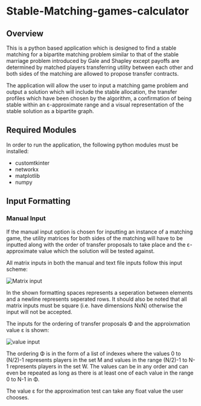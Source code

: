 # Stable-Matching-games-calculator
## Overview
This is a python based application which is designed to find a stable matching for a bipartite matching problem similar to that of the stable marriage problem introduced by Gale and Shapley except payoffs are determined by matched players transferring utility between each other and both sides of the matching are allowed to propose transfer contracts.

The application will allow the user to input a matching game problem and output a solution which will include the stable allocation, the transfer profiles which have been chosen by the algorithm, a confirmation of being stable within an ε-approximate range and a visual representation of the stable solution as a bipartite graph.
## Required Modules 
In order to run the application, the following python modules must be installed:
- customtkinter
- networkx
- matplotlib
- numpy
## Input Formatting
### Manual Input
If the manual input option is chosen for inputting an instance of a matching game, the utility matrices for both sides of the matching will have to be inputted along with the order of transfer proposals to take place and the ε-approximate value which the solution will be tested against.

All matrix inputs in both the manual and text file inputs follow this input scheme:

![Matrix input](https://user-images.githubusercontent.com/55467605/217370041-06397d20-4c17-4648-9d19-0d3b4c1dc936.jpg)

In the shown formatting spaces represents a seperation between elements and a newline represents seperated rows. It should also be noted that all matrix inputs must be square (i.e. have dimensions NxN) otherwise the input will not be accepted. 

The inputs for the ordering of transfer proposals Φ and the approixmation value ε is shown:

![value input](https://user-images.githubusercontent.com/55467605/217378957-0289dce7-f8f0-4c4b-952a-5e4365efb76f.jpg)

The ordering Φ is in the form of a list of indexes where the values 0 to (N/2)-1 represents players in the set M and values in the range (N/2)-1 to N-1 represents players in the set W. The values can be in any order and can even be repeated as long as there is at least one of each value in the range 0 to N-1 in Φ.

The value ε for the approximation test can take any float value the user chooses.
